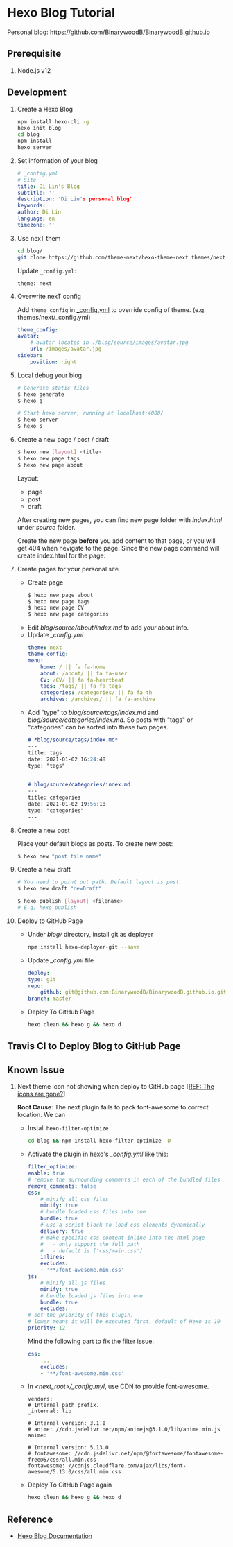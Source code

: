 # Hexo Blog Tutorial

Personal blog: https://github.com/BinarywoodB/BinarywoodB.github.io

## Prerequisite

1. Node.js v12

## Development

1. Create a Hexo Blog

    ```bash
    npm install hexo-cli -g
    hexo init blog
    cd blog
    npm install
    hexo server
    ```

1. Set information of your blog

    ```yaml    
    # _config.yml
    # Site
    title: Di Lin's Blog
    subtitle: ''
    description: 'Di Lin's personal blog'
    keywords:
    author: Di Lin
    language: en
    timezone: ''
    ```

1. Use nexT them
    
    ```bash
    cd blog/
    git clone https://github.com/theme-next/hexo-theme-next themes/next
    ```
    Update `_config.yml`:
    ```
    theme: next
    ```

1. Overwrite nexT config
    
    Add `theme_config` in [_config.yml](./blog/_config.yml) to override config of theme. (e.g. themes/next/_config.yml)
    ```yaml
    theme_config:
    avatar:
        # avatar locates in ./blog/source/images/avatar.jpg
        url: /images/avatar.jpg
    sidebar:
        position: right
    ```
1. Local debug your blog

    ```bash
    # Generate static files
    $ hexo generate
    $ hexo g

    # Start hexo server, running at localhost:4000/
    $ hexo server
    $ hexo s
    ```

1. Create a new page / post / draft

    ```bash
    $ hexo new [layout] <title>
    $ hexo new page tags
    $ hexo new page about
    ```
    Layout:
    
    * page
    * post
    * draft

    After creating new pages, you can find new page folder with *index.html* under *source* folder. 
    
    Create the new page **before** you add content to that page, or you will get 404 when nevigate to the page. Since the new page command will create index.html for the page.

1. Create pages for your personal site

    - Create page
        ```bash
        $ hexo new page about
        $ hexo new page tags
        $ hexo new page CV
        $ hexo new page categories
        ```
    - Edit *blog/source/about/index.md* to add your about info.
    - Update *_config.yml*
        ```yaml
        theme: next
        theme_config:
        menu:
            home: / || fa fa-home
            about: /about/ || fa fa-user
            CV: /CV/ || fa fa-heartbeat
            tags: /tags/ || fa fa-tags
            categories: /categories/ || fa fa-th
            archives: /archives/ || fa fa-archive
        ```
    - Add "type" to *blog/source/tags/index.md* and *blog/source/categories/index.md*. So posts with "tags" or "categories" can be sorted into these two pages.
        ```md
        # *blog/source/tags/index.md*
        ---
        title: tags
        date: 2021-01-02 16:24:48
        type: "tags"
        ---

        # blog/source/categories/index.md
        ---
        title: categories
        date: 2021-01-02 19:56:18
        type: "categories"
        ---
        ```

1. Create a new post

    Place your default blogs as posts. To create new post:

    ```bash
    $ hexo new "post file name"
    ```

1. Create a new draft

    ```bash
    # You need to point out path. Default layout is post.
    $ hexo new draft "newDraft"

    $ hexo publish [layout] <filename>
    # E.g. hexo publish
    ```

1. Deploy to GitHub Page
    - Under *blog/* directory, install git as deployer
        ```bash
        npm install hexo-deployer-git --save
        ```
    - Update *_config.yml* file
        ```yaml
        deploy:
        type: git
        repo:
            github: git@github.com:BinarywoodB/BinarywoodB.github.io.git
        branch: master
        ```
    - Deploy To GitHub Page
        ```bash
        hexo clean && hexo g && hexo d
        ```


## Travis CI to Deploy Blog to GitHub Page

## Known Issue
1. Next theme icon not showing when deploy to GitHub page [[REF: The icons are gone?](https://github.com/theme-next/hexo-filter-optimize/issues/2)]

    **Root Cause**: The next plugin fails to pack font-awesome to correct location. We can  

    - Install `hexo-filter-optimize`
        ```bash
        cd blog && npm install hexo-filter-optimize -D
        ```
    -  Activate the plugin in hexo's *_config.yml* like this:
        ```yaml        
        filter_optimize:
        enable: true
        # remove the surrounding comments in each of the bundled files
        remove_comments: false
        css:
            # minify all css files
            minify: true
            # bundle loaded css files into one
            bundle: true
            # use a script block to load css elements dynamically
            delivery: true
            # make specific css content inline into the html page
            #   - only support the full path
            #   - default is ['css/main.css']
            inlines:
            excludes:
            - '**/font-awesome.min.css'
        js:
            # minify all js files
            minify: true
            # bundle loaded js files into one
            bundle: true
            excludes:
        # set the priority of this plugin,
        # lower means it will be executed first, default of Hexo is 10
        priority: 12  
        ```
        Mind the following part to fix the filter issue.
        ```yaml
        css:
            ...
            excludes:
            - '**/font-awesome.min.css'
        ```

    - In *<next_root>/_config.myl*, use CDN to provide font-awesome.
        ```
        vendors:
        # Internal path prefix.
        _internal: lib

        # Internal version: 3.1.0
        # anime: //cdn.jsdelivr.net/npm/animejs@3.1.0/lib/anime.min.js
        anime:

        # Internal version: 5.13.0
        # fontawesome: //cdn.jsdelivr.net/npm/@fortawesome/fontawesome-free@5/css/all.min.css
        fontawesome: //cdnjs.cloudflare.com/ajax/libs/font-awesome/5.13.0/css/all.min.css
        ```
    - Deploy To GitHub Page again
        ```bash
        hexo clean && hexo g && hexo d
        ```

## Reference
* [Hexo Blog Documentation](https://hexo.io/docs/)